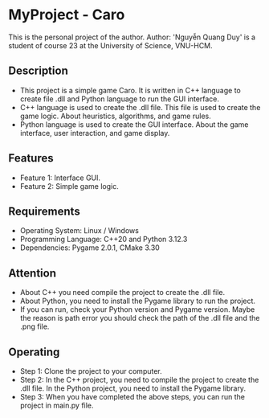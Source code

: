 # MyProject - Caro
This is the personal project of the author.  Author: 'Nguyễn Quang Duy' is a student of course 23 at the University of Science, VNU-HCM.

## Description
- This project is a simple game Caro. It is written in C++ language to create file .dll and Python language to run the GUI interface.
- C++ language is used to create the .dll file. This file is used to create the game logic. About heuristics, algorithms, and game rules.
- Python language is used to create the GUI interface. About the game interface, user interaction, and game display.

## Features
- Feature 1: Interface GUI.
- Feature 2: Simple game logic.

## Requirements
- Operating System: Linux / Windows
- Programming Language: C++20 and Python 3.12.3
- Dependencies: Pygame 2.0.1, CMake 3.30

## Attention
- About C++ you need compile the project to create the .dll file.
- About Python, you need to install the Pygame library to run the project.
- If you can run, check your Python version and Pygame version. Maybe the reason is path error you should check the path of the .dll file and the .png file.

## Operating
- Step 1: Clone the project to your computer.
- Step 2: In the C++ project, you need to compile the project to create the .dll file. In the Python project, you need to install the Pygame library.
- Step 3: When you have completed the above steps, you can run the project in main.py file.
